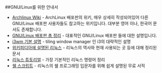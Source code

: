 ##GNU/Linux를 위한 안내서
* [Archlinux Wiki](https://wiki.archlinux.org) - ArchLinux 배포판의 위키, 매우 상세히 작성되어있어 다른 GNU/Linux 배포판 사용자들도 참고하는 위키입니다. 대부분 영어 이나, 한국어 문서도 존재합니다.
* [GNU/Linux 배포판 총 정리](https://whjeon.com/linux-distros) - 대표적인 GNU/Linux 배포판 들에 대한 설명입니다.
* [i3wm 기본 설명](https://devflow.github.io/posts/6) - tiling window manager 인 i3의  대략적인 설명
* [위키피디아에 설명된 리눅스](https://ko.wikipedia.org/wiki/리눅스) - 리눅스의 역사와 현재 사용되는 곳 등에 대해 정리된 문서
* [리눅스 튜토리얼](https://zetawiki.com/wiki/리눅스_튜토리얼) - 가장 기본적인 리눅스 명령어 정리
* [쉘 스크립트](https://mug896.github.io/bash-shell/) - 리눅스의 쉘 프로그래밍 입문자를 위해 쉽게 설명된 무료 서적
